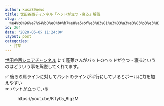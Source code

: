 ```yaml
---
author: kusa89news
title: 世田谷西チャンネル「ヘッドが立つ・寝る」解説
slug: >-
  %e4%b8%96%e7%94%b0%e8%b0%b7%e8%a5%bf%e3%83%81%e3%83%a3%e3%83%b3%e3%83%8d%e3%83%ab%e3%80%8c%e3%83%98%e3%83%83%e3%83%89%e3%81%8c%e7%ab%8b%e3%81%a4%e3%83%bb%e5%af%9d%e3%82%8b%e3%80%8d%e8%a7%a3%e8%aa%ac
id: 264
date: '2020-05-05 11:24:00'
layout: post
categories:
  - 打撃
---
```


[世田谷西シニアチャンネル](https://www.youtube.com/channel/UCKtIewBXjsFuUytUsKP64PQ) にて蓬莱さんがバットのヘッドが立つ・寝るというのはどういう事を解説してくれてます。

✅ 後ろの肩ラインに対してバットのラインが平行にしているとボールに力を加えやすい  
=> バットが立っている

<figure class="wp-block-embed-youtube wp-block-embed is-type-video is-provider-youtube wp-embed-aspect-16-9 wp-has-aspect-ratio">

<div class="wp-block-embed__wrapper">https://youtu.be/KTy05_8IgzM</div>

</figure>